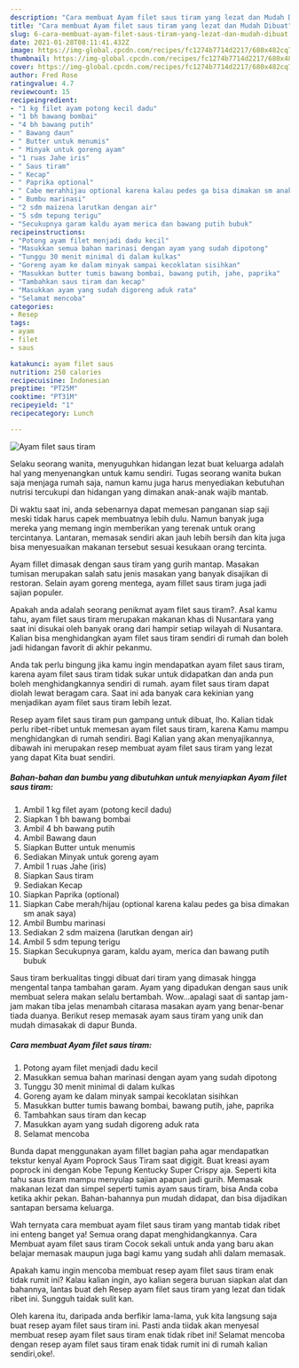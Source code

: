 ```yaml
---
description: "Cara membuat Ayam filet saus tiram yang lezat dan Mudah Dibuat"
title: "Cara membuat Ayam filet saus tiram yang lezat dan Mudah Dibuat"
slug: 6-cara-membuat-ayam-filet-saus-tiram-yang-lezat-dan-mudah-dibuat
date: 2021-01-28T08:11:41.432Z
image: https://img-global.cpcdn.com/recipes/fc1274b7714d2217/680x482cq70/ayam-filet-saus-tiram-foto-resep-utama.jpg
thumbnail: https://img-global.cpcdn.com/recipes/fc1274b7714d2217/680x482cq70/ayam-filet-saus-tiram-foto-resep-utama.jpg
cover: https://img-global.cpcdn.com/recipes/fc1274b7714d2217/680x482cq70/ayam-filet-saus-tiram-foto-resep-utama.jpg
author: Fred Rose
ratingvalue: 4.7
reviewcount: 15
recipeingredient:
- "1 kg filet ayam potong kecil dadu"
- "1 bh bawang bombai"
- "4 bh bawang putih"
- " Bawang daun"
- " Butter untuk menumis"
- " Minyak untuk goreng ayam"
- "1 ruas Jahe iris"
- " Saus tiram"
- " Kecap"
- " Paprika optional"
- " Cabe merahhijau optional karena kalau pedes ga bisa dimakan sm anak saya"
- " Bumbu marinasi"
- "2 sdm maizena larutkan dengan air"
- "5 sdm tepung terigu"
- "Secukupnya garam kaldu ayam merica dan bawang putih bubuk"
recipeinstructions:
- "Potong ayam filet menjadi dadu kecil"
- "Masukkan semua bahan marinasi dengan ayam yang sudah dipotong"
- "Tunggu 30 menit minimal di dalam kulkas"
- "Goreng ayam ke dalam minyak sampai kecoklatan sisihkan"
- "Masukkan butter tumis bawang bombai, bawang putih, jahe, paprika"
- "Tambahkan saus tiram dan kecap"
- "Masukkan ayam yang sudah digoreng aduk rata"
- "Selamat mencoba"
categories:
- Resep
tags:
- ayam
- filet
- saus

katakunci: ayam filet saus 
nutrition: 258 calories
recipecuisine: Indonesian
preptime: "PT25M"
cooktime: "PT31M"
recipeyield: "1"
recipecategory: Lunch

---
```



![Ayam filet saus tiram](https://img-global.cpcdn.com/recipes/fc1274b7714d2217/680x482cq70/ayam-filet-saus-tiram-foto-resep-utama.jpg)

Selaku seorang wanita, menyuguhkan hidangan lezat buat keluarga adalah hal yang menyenangkan untuk kamu sendiri. Tugas seorang  wanita bukan saja menjaga rumah saja, namun kamu juga harus menyediakan kebutuhan nutrisi tercukupi dan hidangan yang dimakan anak-anak wajib mantab.

Di waktu  saat ini, anda sebenarnya dapat memesan panganan siap saji meski tidak harus capek membuatnya lebih dulu. Namun banyak juga mereka yang memang ingin memberikan yang terenak untuk orang tercintanya. Lantaran, memasak sendiri akan jauh lebih bersih dan kita juga bisa menyesuaikan makanan tersebut sesuai kesukaan orang tercinta. 

Ayam fillet dimasak dengan saus tiram yang gurih mantap. Masakan tumisan merupakan salah satu jenis masakan yang banyak disajikan di restoran. Selain ayam goreng mentega, ayam fillet saus tiram juga jadi sajian populer.

Apakah anda adalah seorang penikmat ayam filet saus tiram?. Asal kamu tahu, ayam filet saus tiram merupakan makanan khas di Nusantara yang saat ini disukai oleh banyak orang dari hampir setiap wilayah di Nusantara. Kalian bisa menghidangkan ayam filet saus tiram sendiri di rumah dan boleh jadi hidangan favorit di akhir pekanmu.

Anda tak perlu bingung jika kamu ingin mendapatkan ayam filet saus tiram, karena ayam filet saus tiram tidak sukar untuk didapatkan dan anda pun boleh menghidangkannya sendiri di rumah. ayam filet saus tiram dapat diolah lewat beragam cara. Saat ini ada banyak cara kekinian yang menjadikan ayam filet saus tiram lebih lezat.

Resep ayam filet saus tiram pun gampang untuk dibuat, lho. Kalian tidak perlu ribet-ribet untuk memesan ayam filet saus tiram, karena Kamu mampu menghidangkan di rumah sendiri. Bagi Kalian yang akan menyajikannya, dibawah ini merupakan resep membuat ayam filet saus tiram yang lezat yang dapat Kita buat sendiri.

<!--inarticleads1-->

##### Bahan-bahan dan bumbu yang dibutuhkan untuk menyiapkan Ayam filet saus tiram:

1. Ambil 1 kg filet ayam (potong kecil dadu)
1. Siapkan 1 bh bawang bombai
1. Ambil 4 bh bawang putih
1. Ambil  Bawang daun
1. Siapkan  Butter untuk menumis
1. Sediakan  Minyak untuk goreng ayam
1. Ambil 1 ruas Jahe (iris)
1. Siapkan  Saus tiram
1. Sediakan  Kecap
1. Siapkan  Paprika (optional)
1. Siapkan  Cabe merah/hijau (optional karena kalau pedes ga bisa dimakan sm anak saya)
1. Ambil  Bumbu marinasi
1. Sediakan 2 sdm maizena (larutkan dengan air)
1. Ambil 5 sdm tepung terigu
1. Siapkan Secukupnya garam, kaldu ayam, merica dan bawang putih bubuk


Saus tiram berkualitas tinggi dibuat dari tiram yang dimasak hingga mengental tanpa tambahan garam. Ayam yang dipadukan dengan saus unik membuat selera makan selalu bertambah. Wow…apalagi saat di santap jam-jam makan tiba jelas menambah citarasa masakan ayam yang benar-benar tiada duanya. Berikut resep memasak ayam saus tiram yang unik dan mudah dimasakak di dapur Bunda. 

<!--inarticleads2-->

##### Cara membuat Ayam filet saus tiram:

1. Potong ayam filet menjadi dadu kecil
1. Masukkan semua bahan marinasi dengan ayam yang sudah dipotong
1. Tunggu 30 menit minimal di dalam kulkas
1. Goreng ayam ke dalam minyak sampai kecoklatan sisihkan
1. Masukkan butter tumis bawang bombai, bawang putih, jahe, paprika
1. Tambahkan saus tiram dan kecap
1. Masukkan ayam yang sudah digoreng aduk rata
1. Selamat mencoba


Bunda dapat menggunakan ayam fillet bagian paha agar mendapatkan tekstur kenyal Ayam Poprock Saus Tiram saat digigit. Buat kreasi ayam poprock ini dengan Kobe Tepung Kentucky Super Crispy aja. Seperti kita tahu saus tiram mampu menyulap sajian apapun jadi gurih. Memasak makanan lezat dan simpel seperti tumis ayam saus tiram, bisa Anda coba ketika akhir pekan. Bahan-bahannya pun mudah didapat, dan bisa dijadikan santapan bersama keluarga. 

Wah ternyata cara membuat ayam filet saus tiram yang mantab tidak ribet ini enteng banget ya! Semua orang dapat menghidangkannya. Cara Membuat ayam filet saus tiram Cocok sekali untuk anda yang baru akan belajar memasak maupun juga bagi kamu yang sudah ahli dalam memasak.

Apakah kamu ingin mencoba membuat resep ayam filet saus tiram enak tidak rumit ini? Kalau kalian ingin, ayo kalian segera buruan siapkan alat dan bahannya, lantas buat deh Resep ayam filet saus tiram yang lezat dan tidak ribet ini. Sungguh taidak sulit kan. 

Oleh karena itu, daripada anda berfikir lama-lama, yuk kita langsung saja buat resep ayam filet saus tiram ini. Pasti anda tiidak akan menyesal membuat resep ayam filet saus tiram enak tidak ribet ini! Selamat mencoba dengan resep ayam filet saus tiram enak tidak rumit ini di rumah kalian sendiri,oke!.

